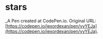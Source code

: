# stars
 _A Pen created at CodePen.io. Original URL: [https://codepen.io/jexordexan/pen/yyYEJa](https://codepen.io/jexordexan/pen/yyYEJa).

 